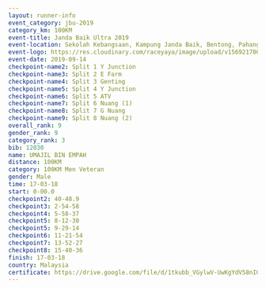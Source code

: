 ```yaml
---
layout: runner-info 
event_category: jbu-2019 
category_km: 100KM 
event-title: Janda Baik Ultra 2019  
event-location: Sekolah Kebangsaan, Kampung Janda Baik, Bentong, Pahang, Malaysia 
event-logo: https://res.cloudinary.com/raceyaya/image/upload/v1569217009/logo/janda-baik_vch1pc.jpg 
event-date: 2019-09-14 
checkpoint-name2: Split 1 Y Junction 
checkpoint-name3: Split 2 E Farm 
checkpoint-name4: Split 3 Genting 
checkpoint-name5: Split 4 Y Junction 
checkpoint-name6: Split 5 ATV 
checkpoint-name7: Split 6 Nuang (1) 
checkpoint-name8: Split 7 G Nuang 
checkpoint-name9: Split 8 Nuang (2) 
overall_rank: 9
gender_rank: 9
category_rank: 3
bib: 12030
name: UMAJIL BIN EMPAH
distance: 100KM
category: 100KM Men Veteran
gender: Male
time: 17-03-18
start: 0-00.0
checkpoint2: 40-48.9
checkpoint3: 2-54-58
checkpoint4: 5-58-37
checkpoint5: 8-12-30
checkpoint5: 9-29-14
checkpoint6: 11-21-54
checkpoint7: 13-52-27
checkpoint8: 15-40-36
finish: 17-03-18
country: Malaysia
certificate: https://drive.google.com/file/d/1tkubb_VGylwV-UwKgYdV58nIOKq3gqjj/view?usp=sharing
---
```

